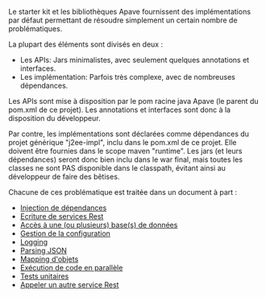 Le starter kit et les bibliothèques Apave fournissent des implémentations par défaut permettant de résoudre simplement un certain nombre de problématiques.

La plupart des éléments sont divisés en deux :

- Les APIs: Jars minimalistes, avec seulement quelques annotations et interfaces.
- Les implémentation: Parfois très complexe, avec de nombreuses dépendances.

Les APIs sont mise à disposition par le pom racine java Apave (le parent du pom.xml de ce projet). Les annotations et interfaces sont donc à la disposition du développeur.

Par contre, les implémentations sont déclarées comme dépendances du projet générique "j2ee-impl", inclu dans le pom.xml de ce projet. Elle doivent être fournies dans le scope maven "runtime". Les jars (et leurs dépendances) seront donc bien inclu dans le war final, mais toutes les classes ne sont PAS disponible dans le classpath, évitant ainsi au développeur de faire des bêtises.

Chacune de ces problématique est traitée dans un document à part :

- [Injection de dépendances](normes/01-InjectionDependances.md)
- [Ecriture de services Rest](normes/02-ServicesRest.md)
- [Accès à une (ou plusieurs) base(s) de données](normes/03-Bdd.md)
- [Gestion de la configuration](normes/04-Config.md)
- [Logging](normes/05-Logging.md)
- [Parsing JSON](normes/06-ParsingJson.md)
- [Mapping d'objets](normes/07-Mapping.md)
- [Exécution de code en parallèle](normes/08-ExecutorService.md)
- [Tests unitaires](normes/09-TestsUnitaires.md)
- [Appeler un autre service Rest](normes-10-JaxRsClient.md)
